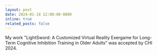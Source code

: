 ```yaml
---
layout: post
date: 2024-01-18 12:00:00-0800
inline: true
related_posts: false
---
```



My work "LightSword: A Customized Virtual Reality Exergame for Long-Term Cognitive Inhibition Training in Older Adults" was accepted by CHI 2024.

